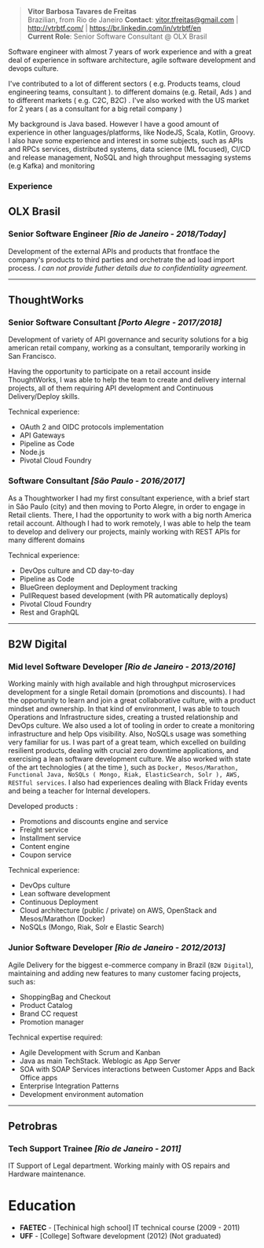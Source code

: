 > __Vitor Barbosa Tavares de Freitas__  
Brazilian, from Rio de Janeiro
__Contact__: vitor.tfreitas@gmail.com | http://vtrbtf.com/ | https://br.linkedin.com/in/vtrbtf/en  
__Current Role__: Senior Software Consultant @ OLX Brasil  

Software engineer with almost 7 years of work experience and with a great deal of experience in software architecture, agile software development and devops culture. 

I've contributed to a lot of different sectors ( e.g. Products teams, cloud engineering teams, consultant ). to different domains (e.g. Retail, Ads ) and to different markets ( e.g. C2C, B2C) . I've also worked with the US market for 2 years ( as a consultant for a big retail company )

My background is Java based. However I have a good amount of experience in other languages/platforms, like NodeJS, Scala, Kotlin, Groovy. I also have some experience and interest in some subjects, such as APIs and RPCs services, distributed systems, data science (ML focused), CI/CD and release management, NoSQL and high throughput messaging systems (e.g Kafka) and monitoring 

### Experience

## OLX Brasil
### Senior Software Engineer _[Rio de Janeiro - 2018/Today]_
Development of the external APIs and products that frontface the company's products to third parties and orchetrate the ad load import process. _I can not provide futher details due to confidentiality agreement._

-----

## ThoughtWorks
### Senior Software Consultant _[Porto Alegre - 2017/2018]_
Development of variety of API governance and security solutions for a big american retail company, working as a consultant, temporarily working in San Francisco. 

Having the opportunity to participate on a retail account inside ThoughtWorks, I was able to help the team to create and delivery internal projects, all of them requiring API development and Continuous Delivery/Deploy skills.

Technical experience:
- OAuth 2 and OIDC protocols implementation
- API Gateways
- Pipeline as Code
- Node.js
- Pivotal Cloud Foundry

### Software Consultant _[São Paulo - 2016/2017]_
As a Thoughtworker I had my first consultant experience, with a brief start in São Paulo (city) and then moving to Porto Alegre, in order to engage in Retail clients. There, I had the opportunity to work with a big north America retail account. Although I had to work remotely, I was able to help the team to develop and delivery our projects, mainly working with REST APIs for many different domains

Technical experience:
- DevOps culture and CD day-to-day
- Pipeline as Code
- BlueGreen deployment and Deployment tracking
- PullRequest based development (with PR automatically deploys)
- Pivotal Cloud Foundry
- Rest and GraphQL

-----

## B2W Digital
### Mid level Software Developer  _[Rio de Janeiro - 2013/2016]_
Working mainly with high available and high throughput microservices development for a single Retail domain (promotions and discounts). I had the opportunity to learn and join a great collaborative culture, with a product mindset and ownership. In that kind of environment, I was able to touch Operations and Infrastructure sides, creating a trusted relationship and DevOps culture. We also used a lot of tooling in order to create a monitoring infrastructure and help Ops visibility. Also, NoSQLs usage was something very familiar for us. I was part of a great team, which excelled on building resilient products, dealing with crucial zero downtime applications, and exercising a lean software development culture. We also worked with state of the art technologies ( at the time ), such as `Docker, Mesos/Marathon, Functional Java, NoSQLs ( Mongo, Riak, ElasticSearch, Solr ), AWS, RESTful services`. I also had experiences dealing with Black Friday events and being a teacher for Internal developers.

Developed products :
- Promotions and discounts engine and service
- Freight service
- Installment service
- Content engine
- Coupon service

Technical experience:
- DevOps culture
- Lean software development
- Continuous Deployment
- Cloud architecture (public / private) on AWS, OpenStack and Mesos/Marathon (Docker)
- NoSQLs (Mongo, Riak, Solr e Elastic Search)

### Junior Software Developer  _[Rio de Janeiro - 2012/2013]_
Agile Delivery for the biggest e-commerce company in Brazil (`B2W Digital`), maintaining and adding new features to many customer facing projects, such as:
- ShoppingBag and Checkout
- Product Catalog
- Brand CC request
- Promotion manager

Technical expertise required:
- Agile Development with Scrum and Kanban
- Java as main TechStack. Weblogic as App Server
- SOA with SOAP Services interactions between Customer Apps and Back Office apps
- Enterprise Integration Patterns
- Development environment automation

--------

## Petrobras
### Tech Support Trainee _[Rio de Janeiro - 2011]_ 
IT Support of Legal department. Working mainly with OS repairs and Hardware maintenance.

# Education
- __FAETEC__ -  [Techinical high school] IT technical course (2009 - 2011)
- __UFF__ -  [College] Software development  (2012) (Not graduated)
  
